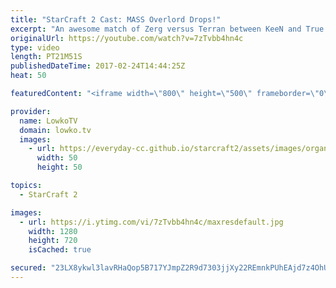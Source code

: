 ```yaml
---
title: "StarCraft 2 Cast: MASS Overlord Drops!"
excerpt: "An awesome match of Zerg versus Terran between KeeN and True. Subscribe for more videos: http://lowko.tv/youtube More StarCraft 2 Casts: https://goo.gl/LsmBuQ  In this professional match of Zerg versus Terran in StarCraft 2, the Terran player decides to go for a Mech based strategy. However, instead"
originalUrl: https://youtube.com/watch?v=7zTvbb4hn4c
type: video
length: PT21M51S
publishedDateTime: 2017-02-24T14:44:25Z
heat: 50

featuredContent: "<iframe width=\"800\" height=\"500\" frameborder=\"0\" src=\"https://www.youtube.com/embed/7zTvbb4hn4c\" allow=\"accelerometer; autoplay; encrypted-media; gyroscope; picture-in-picture\" allowfullscreen></iframe>"

provider:
  name: LowkoTV
  domain: lowko.tv
  images:
    - url: https://everyday-cc.github.io/starcraft2/assets/images/organizations/lowko.tv-50x50.jpg
      width: 50
      height: 50

topics:
  - StarCraft 2

images:
  - url: https://i.ytimg.com/vi/7zTvbb4hn4c/maxresdefault.jpg
    width: 1280
    height: 720
    isCached: true

secured: "23LX8ykwl3lavRHaQop5B717YJmpZ2R9d7303jjXy22REmnkPUhEAjd7z4OhUfgakWRxk/gjoX5Lp2Aj4KWIgOVx3H0acBgKtjCmtHyVBKhj8VtlnNRLKTxKi+n/Vegia9q6zEoq4tT9+Ff4IMNEoXOIz6t26JhKizdUYdU8+NkTuRxBPjVwyQX9bfmYDyk4KYA/B4jFXvPQyZiC+hlHgfNrwWJgCHhGJkquchWMP4tlr6n8CL9I95S54AwolanTWZJD2BddtCivqNdDPGkAJXHfUcff8JL8JZcHipF8whNiAuvdpQc16VMDM8VfEfdwaM6q8KQZfT20uqTCWxldgZtri6EkSiNSx32vTYUqc6Ure/My9+aLJAjewYexnbF+IkYM6HTrq6+yHG0E/eLS8zjZDVcY56Fwy/UfAb6PW0adaGh79n+GwgnKvyMWwKyu;/L7Syv2NXPURx/9MOvoQlQ=="
---
```


